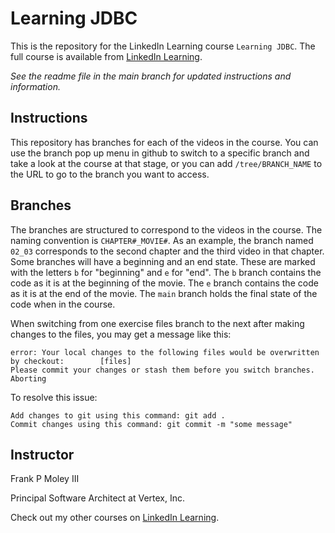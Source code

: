 # Learning JDBC
This is the repository for the LinkedIn Learning course `Learning JDBC`. The full course is available from [LinkedIn Learning][lil-course-url]. 

_See the readme file in the main branch for updated instructions and information._
## Instructions
This repository has branches for each of the videos in the course. You can use the branch pop up menu in github to switch to a specific branch and take a look at the course at that stage, or you can add `/tree/BRANCH_NAME` to the URL to go to the branch you want to access.

## Branches
The branches are structured to correspond to the videos in the course. The naming convention is `CHAPTER#_MOVIE#`. As an example, the branch named `02_03` corresponds to the second chapter and the third video in that chapter. 
Some branches will have a beginning and an end state. These are marked with the letters `b` for "beginning" and `e` for "end". The `b` branch contains the code as it is at the beginning of the movie. The `e` branch contains the code as it is at the end of the movie. The `main` branch holds the final state of the code when in the course.

When switching from one exercise files branch to the next after making changes to the files, you may get a message like this:

    error: Your local changes to the following files would be overwritten by checkout:        [files]
    Please commit your changes or stash them before you switch branches.
    Aborting

To resolve this issue:
	
    Add changes to git using this command: git add .
	Commit changes using this command: git commit -m "some message"

## Instructor

Frank P Moley III

Principal Software Architect at Vertex, Inc.
         

Check out my other courses on [LinkedIn Learning](https://www.linkedin.com/learning/instructors/frank-p-moley-iii?u=104).


[0]: # (Replace these placeholder URLs with actual course URLs)

[lil-course-url]: https://www.linkedin.com/learning/learning-jdbc-24697410
[lil-thumbnail-url]: https://media.licdn.com/dms/image/v2/D560DAQELGCBArDCkxg/learning-public-crop_675_1200/learning-public-crop_675_1200/0/1728506593128?e=2147483647&v=beta&t=QZavY1s7ezWzBCxyr4UqF-uajftjI1IbfHDDZFzLg-g

